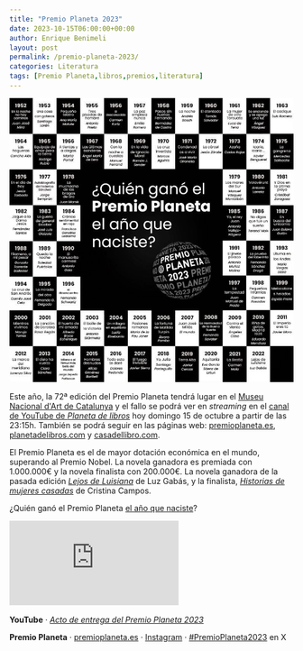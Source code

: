 ```yaml
---
title: "Premio Planeta 2023"
date: 2023-10-15T06:00:00+00:00
author: Enrique Benimeli
layout: post
permalink: /premio-planeta-2023/
categories: Literatura
tags: [Premio Planeta,libros,premios,literatura]
---
```


[![image](assets/images/posts/2023/10/premio_planeta_1952-2022.jpg)](https://www.instagram.com/p/CyBAZxnI7Qi/)

Este año, la 72ª edición del Premio Planeta tendrá lugar en el [Museu Nacional d'Art de Catalunya](https://www.museunacional.cat/es) y el fallo se podrá ver en *streaming* en el [canal de YouTube de *Planeta de libros*](https://www.youtube.com/watch?v=zYoK0bYlrjY) hoy domingo 15 de octubre a partir de las 23:15h. También se podrá seguir en las páginas web: [premioplaneta.es](https://www.premioplaneta.es/), [planetadelibros.com](https://www.planetadelibros.com/) y [casadellibro.com](https://www.casadellibro.com/).

El Premio Planeta es el de mayor dotación económica en el mundo, superando al Premio Nobel. La novela ganadora es premiada con 1.000.000€ y la novela finalista con 200.000€. La novela ganadora de la pasada edición [*Lejos de Luisiana*](https://amzn.to/3M1DPrf) de Luz Gabás, y la finalista, [*Historias de mujeres casadas*](https://amzn.to/46PjWvq) de Cristina Campos.

¿Quién ganó el Premio Planeta [el año que naciste](https://www.instagram.com/p/CyBAZxnI7Qi/)?

<div class="embed-container">
    <iframe src='https://www.youtube.com/embed/zYoK0bYlrjY' frameborder='0' allowfullscreen></iframe>
</div>

**YouTube** · [*Acto de entrega del Premio Planeta 2023*](https://www.youtube.com/watch?v=zYoK0bYlrjY)

**Premio Planeta** · [premioplaneta.es](https://www.premioplaneta.es/) · [Instagram](https://www.instagram.com/premioplaneta/) · [#PremioPlaneta2023](https://twitter.com/hashtag/PremioPlaneta2023) en X
